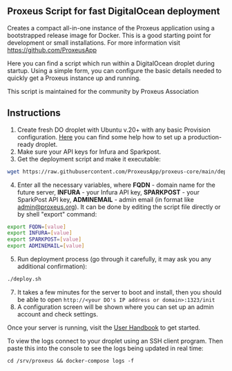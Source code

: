 Proxeus Script for fast DigitalOcean deployment
---

Creates a compact all-in-one instance of the Proxeus application using a bootstrapped release image for Docker. This is a good starting point for development or small installations. For more information visit https://github.com/ProxeusApp

Here you can find a script which run within a DigitalOcean droplet during startup. Using a simple form, you can configure the basic details needed to quickly get a Proxeus instance up and running.

This script is maintained for the community by Proxeus Association

## Instructions

1. Create fresh DO droplet with Ubuntu v.20+ with any basic Provision configuration. [Here](https://docs.digitalocean.com/products/droplets/getting-started/recommended-droplet-setup) you can find some help how to set up a production-ready droplet.
2. Make sure your API keys for Infura and Sparkpost.
3. Get the deployment script and make it executable:
```bash
wget https://raw.githubusercontent.com/ProxeusApp/proxeus-core/main/deploy/digitalocean/deploy.sh && chmod +x deploy.sh
```
4. Enter all the necessary variables, where **FQDN** - domain name for the future server, **INFURA** - your Infura API key, **SPARKPOST** - your SparkPost API key, **ADMINEMAIL** - admin email (in format like admin@proxeus.org). It can be done by editing the script file directly or by shell "export" command:
```bash
export FQDN=[value]
export INFURA=[value]
export SPARKPOST=[value]
export ADMINEMAIL=[value]
```
5. Run deployment process (go through it carefully, it may ask you any additional confirmation):
```bash
./deploy.sh
```
7. It takes a few minutes for the server to boot and install, then you should be able to open `http://<your DO's IP address or domain>:1323/init`
8. A configuration screen will be shown where you can set up an admin account and check settings.

Once your server is running, visit the [User Handbook](https://doc.proxeus.org/#/handbook) to get started.

To view the logs connect to your droplet using an SSH client program. Then paste this into the console to see the logs being updated in real time:

`cd /srv/proxeus && docker-compose logs -f`